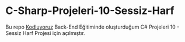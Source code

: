 ﻿# C-Sharp-Projeleri-10-Sessiz-Harf
 Bu repo [Kodluyoruz](https://www.kodluyoruz.org) Back-End Eğitiminde oluşturduğum C# Projeleri 10 - Sessiz Harf Projesi için açılmıştır.
